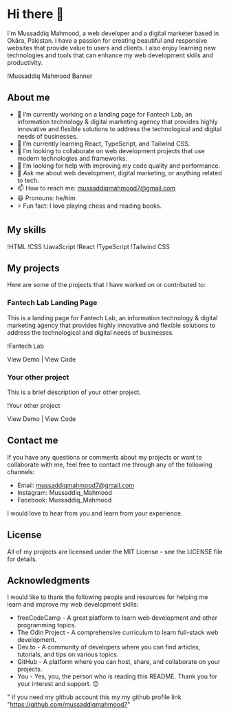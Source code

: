 # Hi there 👋

I'm Mussaddiq Mahmood, a web developer and a digital marketer based in Okāra, Pakistan. I have a passion for creating beautiful and responsive websites that provide value to users and clients. I also enjoy learning new technologies and tools that can enhance my web development skills and productivity.

!Mussaddiq Mahmood Banner

## About me

- 🔭 I’m currently working on a landing page for Fantech Lab, an information technology & digital marketing agency that provides highly innovative and flexible solutions to address the technological and digital needs of businesses.
- 🌱 I’m currently learning React, TypeScript, and Tailwind CSS.
- 👯 I’m looking to collaborate on web development projects that use modern technologies and frameworks.
- 🤔 I’m looking for help with improving my code quality and performance.
- 💬 Ask me about web development, digital marketing, or anything related to tech.
- 📫 How to reach me: mussaddiqmahmood7@gmail.com
- 😄 Pronouns: he/him
- ⚡ Fun fact: I love playing chess and reading books.

## My skills

!HTML
!CSS
!JavaScript
!React
!TypeScript
!Tailwind CSS

## My projects

Here are some of the projects that I have worked on or contributed to:

### Fantech Lab Landing Page

This is a landing page for Fantech Lab, an information technology & digital marketing agency that provides highly innovative and flexible solutions to address the technological and digital needs of businesses.

!Fantech Lab

View Demo | View Code

### Your other project

This is a brief description of your other project.

!Your other project

View Demo | View Code

## Contact me

If you have any questions or comments about my projects or want to collaborate with me, feel free to contact me through any of the following channels:

- Email: mussaddiqmahmood7@gmail.com
- Instagram: Mussaddiq_Mahmood
- Facebook: Mussaddiq_Mahmood

I would love to hear from you and learn from your experience.

## License

All of my projects are licensed under the MIT License - see the LICENSE file for details.

## Acknowledgments

I would like to thank the following people and resources for helping me learn and improve my web development skills:

- freeCodeCamp - A great platform to learn web development and other programming topics.
- The Odin Project - A comprehensive curriculum to learn full-stack web development.
- Dev.to - A community of developers where you can find articles, tutorials, and tips on various topics.
- GitHub - A platform where you can host, share, and collaborate on your projects.
- You - Yes, you, the person who is reading this README. Thank you for your interest and support. 😊

" if you need my github account this my my github profile link "https://github.com/mussaddiqmahmood7"
